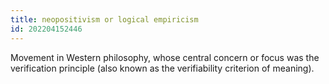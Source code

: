 ```yaml
---
title: neopositivism or logical empiricism
id: 202204152446
---
```


Movement in Western philosophy, whose central concern or focus was the verification principle (also known as the verifiability criterion of meaning).
